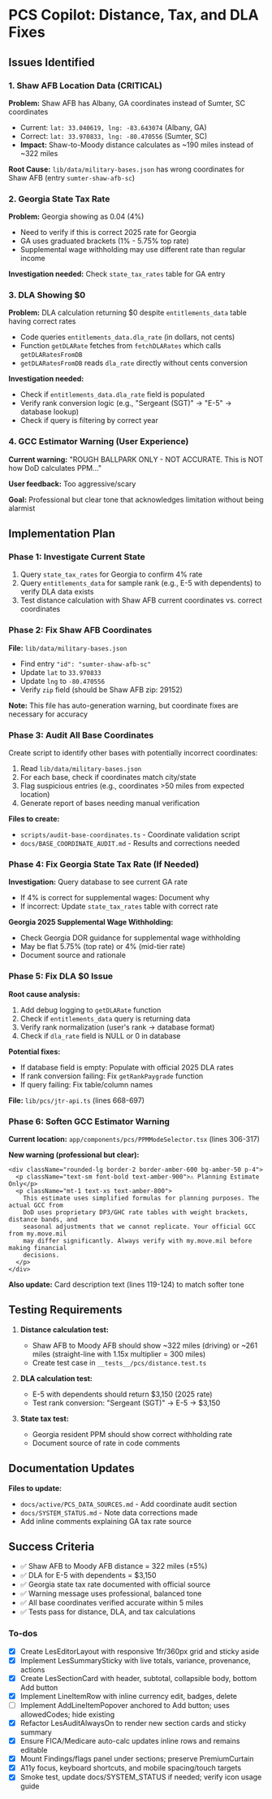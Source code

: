 <!-- ced026d9-fa16-4ab1-9d57-13e36cdbc5bb 324c45a9-cd9a-4dfb-8ee9-673fdde77a8b -->
# PCS Copilot: Distance, Tax, and DLA Fixes

## Issues Identified

### 1. Shaw AFB Location Data (CRITICAL)

**Problem:** Shaw AFB has Albany, GA coordinates instead of Sumter, SC coordinates

- Current: `lat: 33.040619, lng: -83.643074` (Albany, GA)
- Correct: `lat: 33.970833, lng: -80.470556` (Sumter, SC)
- **Impact:** Shaw-to-Moody distance calculates as ~190 miles instead of ~322 miles

**Root Cause:** `lib/data/military-bases.json` has wrong coordinates for Shaw AFB (entry `sumter-shaw-afb-sc`)

### 2. Georgia State Tax Rate

**Problem:** Georgia showing as 0.04 (4%)

- Need to verify if this is correct 2025 rate for Georgia
- GA uses graduated brackets (1% - 5.75% top rate)
- Supplemental wage withholding may use different rate than regular income

**Investigation needed:** Check `state_tax_rates` table for GA entry

### 3. DLA Showing $0

**Problem:** DLA calculation returning $0 despite `entitlements_data` table having correct rates

- Code queries `entitlements_data.dla_rate` (in dollars, not cents)
- Function `getDLARate` fetches from `fetchDLARates` which calls `getDLARatesFromDB`
- `getDLARatesFromDB` reads `dla_rate` directly without cents conversion

**Investigation needed:**

- Check if `entitlements_data.dla_rate` field is populated
- Verify rank conversion logic (e.g., "Sergeant (SGT)" → "E-5" → database lookup)
- Check if query is filtering by correct year

### 4. GCC Estimator Warning (User Experience)

**Current warning:** "ROUGH BALLPARK ONLY - NOT ACCURATE. This is NOT how DoD calculates PPM..."

**User feedback:** Too aggressive/scary

**Goal:** Professional but clear tone that acknowledges limitation without being alarmist

## Implementation Plan

### Phase 1: Investigate Current State

1. Query `state_tax_rates` for Georgia to confirm 4% rate
2. Query `entitlements_data` for sample rank (e.g., E-5 with dependents) to verify DLA data exists
3. Test distance calculation with Shaw AFB current coordinates vs. correct coordinates

### Phase 2: Fix Shaw AFB Coordinates

**File:** `lib/data/military-bases.json`

- Find entry `"id": "sumter-shaw-afb-sc"`
- Update `lat` to `33.970833`
- Update `lng` to `-80.470556`
- Verify `zip` field (should be Shaw AFB zip: 29152)

**Note:** This file has auto-generation warning, but coordinate fixes are necessary for accuracy

### Phase 3: Audit All Base Coordinates

Create script to identify other bases with potentially incorrect coordinates:

1. Read `lib/data/military-bases.json`
2. For each base, check if coordinates match city/state
3. Flag suspicious entries (e.g., coordinates >50 miles from expected location)
4. Generate report of bases needing manual verification

**Files to create:**

- `scripts/audit-base-coordinates.ts` - Coordinate validation script
- `docs/BASE_COORDINATE_AUDIT.md` - Results and corrections needed

### Phase 4: Fix Georgia State Tax Rate (If Needed)

**Investigation:** Query database to see current GA rate

- If 4% is correct for supplemental wages: Document why
- If incorrect: Update `state_tax_rates` table with correct rate

**Georgia 2025 Supplemental Wage Withholding:**

- Check Georgia DOR guidance for supplemental wage withholding
- May be flat 5.75% (top rate) or 4% (mid-tier rate)
- Document source and rationale

### Phase 5: Fix DLA $0 Issue

**Root cause analysis:**

1. Add debug logging to `getDLARate` function
2. Check if `entitlements_data` query is returning data
3. Verify rank normalization (user's rank → database format)
4. Check if `dla_rate` field is NULL or 0 in database

**Potential fixes:**

- If database field is empty: Populate with official 2025 DLA rates
- If rank conversion failing: Fix `getRankPaygrade` function
- If query failing: Fix table/column names

**File:** `lib/pcs/jtr-api.ts` (lines 668-697)

### Phase 6: Soften GCC Estimator Warning

**Current location:** `app/components/pcs/PPMModeSelector.tsx` (lines 306-317)

**New warning (professional but clear):**

```tsx
<div className="rounded-lg border-2 border-amber-600 bg-amber-50 p-4">
  <p className="text-sm font-bold text-amber-900">⚠️ Planning Estimate Only</p>
  <p className="mt-1 text-xs text-amber-800">
    This estimate uses simplified formulas for planning purposes. The actual GCC from 
    DoD uses proprietary DP3/GHC rate tables with weight brackets, distance bands, and 
    seasonal adjustments that we cannot replicate. Your official GCC from my.move.mil 
    may differ significantly. Always verify with my.move.mil before making financial 
    decisions.
  </p>
</div>
```

**Also update:** Card description text (lines 119-124) to match softer tone

## Testing Requirements

1. **Distance calculation test:**

   - Shaw AFB to Moody AFB should show ~322 miles (driving) or ~261 miles (straight-line with 1.15x multiplier = 300 miles)
   - Create test case in `__tests__/pcs/distance.test.ts`

2. **DLA calculation test:**

   - E-5 with dependents should return $3,150 (2025 rate)
   - Test rank conversion: "Sergeant (SGT)" → E-5 → $3,150

3. **State tax test:**

   - Georgia resident PPM should show correct withholding rate
   - Document source of rate in code comments

## Documentation Updates

**Files to update:**

- `docs/active/PCS_DATA_SOURCES.md` - Add coordinate audit section
- `docs/SYSTEM_STATUS.md` - Note data corrections made
- Add inline comments explaining GA tax rate source

## Success Criteria

- ✅ Shaw AFB to Moody AFB distance = 322 miles (±5%)
- ✅ DLA for E-5 with dependents = $3,150
- ✅ Georgia state tax rate documented with official source
- ✅ Warning message uses professional, balanced tone
- ✅ All base coordinates verified accurate within 5 miles
- ✅ Tests pass for distance, DLA, and tax calculations

### To-dos

- [x] Create LesEditorLayout with responsive 1fr/360px grid and sticky aside
- [x] Implement LesSummarySticky with live totals, variance, provenance, actions
- [x] Create LesSectionCard with header, subtotal, collapsible body, bottom Add button
- [x] Implement LineItemRow with inline currency edit, badges, delete
- [ ] Implement AddLineItemPopover anchored to Add button; uses allowedCodes; hide existing
- [x] Refactor LesAuditAlwaysOn to render new section cards and sticky summary
- [x] Ensure FICA/Medicare auto-calc updates inline rows and remains editable
- [x] Mount Findings/flags panel under sections; preserve PremiumCurtain
- [x] A11y focus, keyboard shortcuts, and mobile spacing/touch targets
- [x] Smoke test, update docs/SYSTEM_STATUS if needed; verify icon usage guide